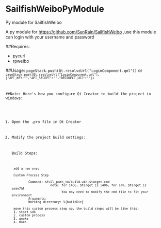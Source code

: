 # SailfishWeiboPyModule
Py module for SailfishWeibo

A py module for https://github.com/SunRain/SailfishWeibo ,use this module can login with your username and password

##Requires:
* pycurl
* rpweibo

##Usage:
<code>pageStack.push(Qt.resolveUrl("LoginComponent.qml"))</code>
or <code><code>pageStack.push(Qt.resolveUrl("LoginComponent.qml"),{"API_KEY:"","API_SECRET":"","REDIRECT_URI":""})</code>

##Note:
Here's how you configure Qt Creator to build the project in windows:

1. Open the .pro file in Qt Creator

2. Modify the project build settings:

	Build Steps:

		add a new one:

		Custom Process Step

				Command: $full_path_to/build-win-$target.cmd
							note: for i486, $target is i486, for arm, $target is armv7hl
								  You may need to modify the cmd file to fit your environment
				Arguments: 
		        Working directory: %{buildDir}
		
		move this custom process step up, the build steps will be like this:
		1. start sdk
		2. custom process
		3. qmake
		4. make